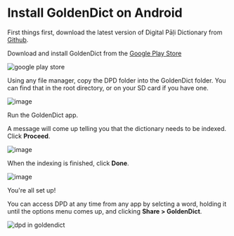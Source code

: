 # Install GoldenDict on Android

First things first, download the latest version of Digital Pāḷi Dictionary from [Github](https://github.com/digitalpalidictionary/digitalpalidictionary/releases).

Download and install GoldenDict from the [Google Play Store](https://play.google.com/store/apps/details?id=mobi.goldendict.android.free)

![google play store](pics/android-install/google%20play%20store.jpg)

Using any file manager, copy the DPD folder into the GoldenDict folder. You can find that in the root directory, or on your SD card if you have one.

![image](pics/android-install/copy%20dpd%20to%20goldendict%20folder.jpg)

Run the GoldenDict app.

A message will come up telling you that the dictionary needs to be indexed. Click **Proceed**.

![image](pics/android-install/scan%20dicts.jpg)

When the indexing is finished, click **Done**.

![image](pics/android-install/scanning%20done.jpg)

You're all set up!

You can access DPD at any time from any app by selcting a word, holding it until the options menu comes up, and clicking **Share > GoldenDict**.

![dpd in goldendict](pics/android-install/dpd%20in%20goldendict.jpg)


